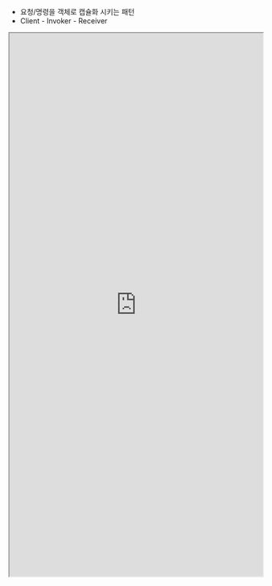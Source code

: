 - 요청/명령을 객체로 캡슐화 시키는 패턴
- Client - Invoker - Receiver


<iframe src="https://sjh9708.tistory.com/135" width="100%" height="1080px"></iframe>
